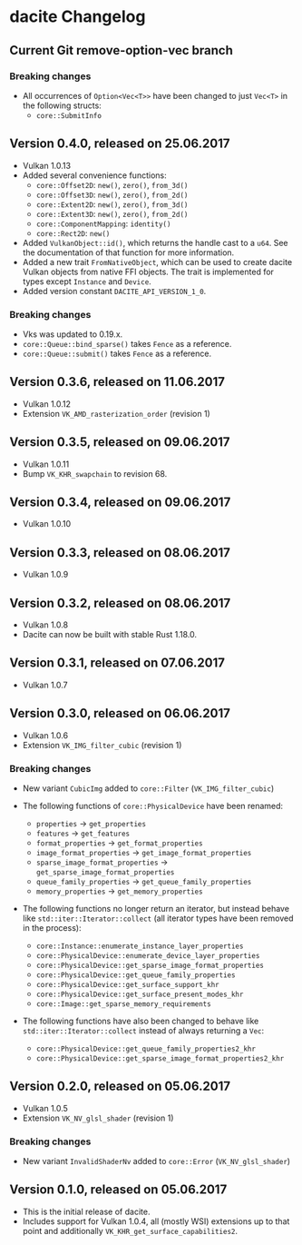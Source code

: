 # dacite Changelog

## Current Git remove-option-vec branch

### Breaking changes

 - All occurrences of `Option<Vec<T>>` have been changed to just `Vec<T>` in the following structs:
   - `core::SubmitInfo`


## Version 0.4.0, released on 25.06.2017

 - Vulkan 1.0.13
 - Added several convenience functions:
   - `core::Offset2D`: `new()`, `zero()`, `from_3d()`
   - `core::Offset3D`: `new()`, `zero()`, `from_2d()`
   - `core::Extent2D`: `new()`, `zero()`, `from_3d()`
   - `core::Extent3D`: `new()`, `zero()`, `from_2d()`
   - `core::ComponentMapping`: `identity()`
   - `core::Rect2D`: `new()`
 - Added `VulkanObject::id()`, which returns the handle cast to a `u64`. See the documentation of
   that function for more information.
 - Added a new trait `FromNativeObject`, which can be used to create dacite Vulkan objects from
   native FFI objects. The trait is implemented for types except `Instance` and `Device`.
 - Added version constant `DACITE_API_VERSION_1_0`.

### Breaking changes

 - Vks was updated to 0.19.x.
 - `core::Queue::bind_sparse()` takes `Fence` as a reference.
 - `core::Queue::submit()` takes `Fence` as a reference.


## Version 0.3.6, released on 11.06.2017

 - Vulkan 1.0.12
 - Extension `VK_AMD_rasterization_order` (revision 1)


## Version 0.3.5, released on 09.06.2017

 - Vulkan 1.0.11
 - Bump `VK_KHR_swapchain` to revision 68.


## Version 0.3.4, released on 09.06.2017

 - Vulkan 1.0.10


## Version 0.3.3, released on 08.06.2017

 - Vulkan 1.0.9


## Version 0.3.2, released on 08.06.2017

 - Vulkan 1.0.8
 - Dacite can now be built with stable Rust 1.18.0.


## Version 0.3.1, released on 07.06.2017

 - Vulkan 1.0.7


## Version 0.3.0, released on 06.06.2017

 - Vulkan 1.0.6
 - Extension `VK_IMG_filter_cubic` (revision 1)

### Breaking changes

 - New variant `CubicImg` added to `core::Filter` (`VK_IMG_filter_cubic`)

 - The following functions of `core::PhysicalDevice` have been renamed:
   - `properties` -> `get_properties`
   - `features` -> `get_features`
   - `format_properties` -> `get_format_properties`
   - `image_format_properties` -> `get_image_format_properties`
   - `sparse_image_format_properties` -> `get_sparse_image_format_properties`
   - `queue_family_properties` -> `get_queue_family_properties`
   - `memory_properties` -> `get_memory_properties`

 - The following functions no longer return an iterator, but instead behave like
   `std::iter::Iterator::collect` (all iterator types have been removed in the process):
   - `core::Instance::enumerate_instance_layer_properties`
   - `core::PhysicalDevice::enumerate_device_layer_properties`
   - `core::PhysicalDevice::get_sparse_image_format_properties`
   - `core::PhysicalDevice::get_queue_family_properties`
   - `core::PhysicalDevice::get_surface_support_khr`
   - `core::PhysicalDevice::get_surface_present_modes_khr`
   - `core::Image::get_sparse_memory_requirements`

 - The following functions have also been changed to behave like `std::iter::Iterator::collect`
   instead of always returning a `Vec`:
   - `core::PhysicalDevice::get_queue_family_properties2_khr`
   - `core::PhysicalDevice::get_sparse_image_format_properties2_khr`


## Version 0.2.0, released on 05.06.2017

 - Vulkan 1.0.5
 - Extension `VK_NV_glsl_shader` (revision 1)

### Breaking changes

 - New variant `InvalidShaderNv` added to `core::Error` (`VK_NV_glsl_shader`)


## Version 0.1.0, released on 05.06.2017

 - This is the initial release of dacite.
 - Includes support for Vulkan 1.0.4, all (mostly WSI) extensions up to that point and additionally
   `VK_KHR_get_surface_capabilities2`.

